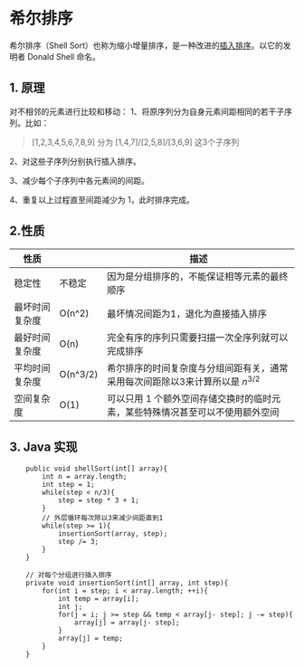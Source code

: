 # 希尔排序
希尔排序（Shell Sort）也称为缩小增量排序，是一种改进的[插入排序](./InsertionSort.md)。以它的发明者 Donald Shell 命名。

## 1. 原理
对不相邻的元素进行比较和移动：
1、将原序列分为自身元素间距相同的若干子序列。比如：
> [1,2,3,4,5,6,7,8,9] 分为 [1,4,7]/[2,5,8]/[3,6,9] 这3个子序列

2、对这些子序列分别执行插入排序。

3、减少每个子序列中各元素间的间距。

4、重复以上过程直至间距减少为 1，此时排序完成。

## 2.性质
|性质||描述|
|---|---|---|
|稳定性|不稳定|因为是分组排序的，不能保证相等元素的最终顺序|
|最坏时间复杂度|O(n^2)|最坏情况间距为1，退化为直接插入排序|
|最好时间复杂度|O(n)|完全有序的序列只需要扫描一次全序列就可以完成排序|
|平均时间复杂度|O(n^3/2)|希尔排序的时间复杂度与分组间距有关，通常采用每次间距除以3来计算所以是 $n^{3/2}$|
|空间复杂度|O(1)|可以只用 1 个额外空间存储交换时的临时元素，某些特殊情况甚至可以不使用额外空间|

## 3. Java 实现
```
    public void shellSort(int[] array){
        int n = array.length;
        int step = 1;
        while(step < n/3){
            step = step * 3 + 1;
        }
        // 外层循环每次除以3来减少间距直到1
        while(step >= 1){
            insertionSort(array, step);
            step /= 3;
        }
    }
    
    // 对每个分组进行插入排序
    private void insertionSort(int[] array, int step){
        for(int i = step; i < array.length; ++i){
            int temp = array[i];
            int j;
            for(j = i; j >= step && temp < array[j- step]; j -= step){
                array[j] = array[j- step];
            }
            array[j] = temp;
        }
    }
```
